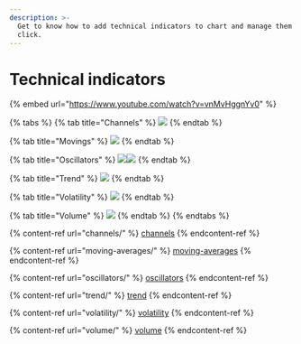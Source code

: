 ```yaml
---
description: >-
  Get to know how to add technical indicators to chart and manage them in one
  click.
---
```


# Technical indicators

{% embed url="https://www.youtube.com/watch?v=vnMvHggnYv0" %}

{% tabs %}
{% tab title="Channels" %}
![](<../../../.gitbook/assets/image (350).png>)
{% endtab %}

{% tab title="Movings" %}
![](<../../../.gitbook/assets/image (352).png>)
{% endtab %}

{% tab title="Oscillators" %}
![](<../../../.gitbook/assets/image (356).png>)![](<../../../.gitbook/assets/image (354).png>)
{% endtab %}

{% tab title="Trend" %}
![](<../../../.gitbook/assets/image (355) (1).png>)
{% endtab %}

{% tab title="Volatility" %}
![](<../../../.gitbook/assets/image (351).png>)
{% endtab %}

{% tab title="Volume" %}
![](<../../../.gitbook/assets/image (353).png>)
{% endtab %}
{% endtabs %}

{% content-ref url="channels/" %}
[channels](channels/)
{% endcontent-ref %}

{% content-ref url="moving-averages/" %}
[moving-averages](moving-averages/)
{% endcontent-ref %}

{% content-ref url="oscillators/" %}
[oscillators](oscillators/)
{% endcontent-ref %}

{% content-ref url="trend/" %}
[trend](trend/)
{% endcontent-ref %}

{% content-ref url="volatility/" %}
[volatility](volatility/)
{% endcontent-ref %}

{% content-ref url="volume/" %}
[volume](volume/)
{% endcontent-ref %}

